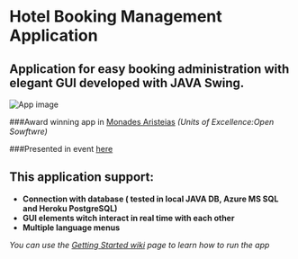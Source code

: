 Hotel Booking Management Application
====================================

Application for easy booking administration with elegant GUI developed with JAVA Swing.
------------------
![App image](https://github.com/alexzzzboom/BookingManagment/blob/master/screenshots/1.JPG)

###Award winning app in [Monades Aristeias](https://ma.ellak.gr) _(Units of Excellence:Open Sowftwre)_ 

###Presented in event [here](https://ma.ellak.gr/events/3%CE%B7-%CE%B7%CE%BC%CE%B5%CF%81%CE%AF%CE%B4%CE%B1-%CE%BC%CE%BF%CE%BD%CE%AC%CE%B4%CE%B1%CF%82-%CE%B1%CF%81%CE%B9%CF%83%CF%84%CE%B5%CE%AF%CE%B1%CF%82-%CF%80%CE%B1%CE%BD%CE%B5%CF%80%CE%B9%CF%83%CF%84/)


This application support:
---------------
* **Connection with database ( tested in local JAVA DB, Azure MS SQL and Heroku PostgreSQL)**
* **GUI elements witch interact in real time with each other**
* **Multiple language menus**

*You can use the [Getting Started wiki](https://github.com/alexzzzboom/BookingManagment/wiki/Getting-Started) page to learn how to run the app*